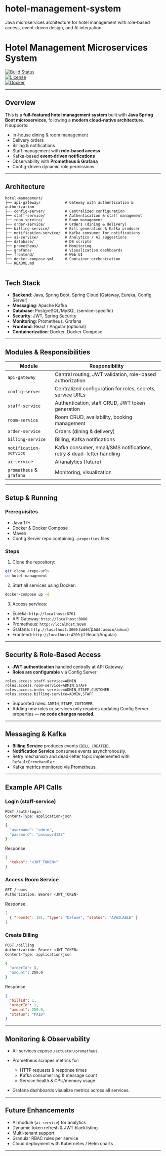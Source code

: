 # hotel-management-system
Java microservices architecture for hotel management with role-based access, event-driven design, and AI integration.

# Hotel Management Microservices System

[![Build Status](https://img.shields.io/github/workflow/status/your-username/hotel-management/CI)](https://github.com/your-username/hotel-management/actions)  
[![License](https://img.shields.io/badge/license-MIT-green)](LICENSE)  
[![Docker](https://img.shields.io/badge/docker-ready-blue)](https://www.docker.com/)

---

## Overview

This is a **full-featured hotel management system** built with **Java Spring Boot microservices**, following a **modern cloud-native architecture**.  
It supports:

- In-house dining & room management
- Delivery orders
- Billing & notifications
- Staff management with **role-based access**
- Kafka-based **event-driven notifications**
- Observability with **Prometheus & Grafana**
- Config-driven dynamic role permissions

---

## Architecture

```
hotel-management/
├── api-gateway/           # Gateway with authentication & authorization
├── config-server/         # Centralized configuration
├── staff-service/         # Authentication & staff management
├── room-service/          # Room management
├── order-service/         # Orders (dining & delivery)
├── billing-service/       # Bill generation & Kafka producer
├── notification-service/  # Kafka consumer for notifications
├── ai-service/            # Analytics / AI suggestions
├── database/              # DB scripts
├── prometheus/            # Monitoring
├── grafana/               # Visualization dashboards
├── frontend/              # Web UI
├── docker-compose.yml     # Container orchestration
└── README.md
```

---

## Tech Stack

- **Backend**: Java, Spring Boot, Spring Cloud (Gateway, Eureka, Config Server)  
- **Messaging**: Apache Kafka  
- **Database**: PostgreSQL/MySQL (service-specific)  
- **Security**: JWT, Spring Security  
- **Monitoring**: Prometheus, Grafana  
- **Frontend**: React / Angular (optional)  
- **Containerization**: Docker, Docker Compose  

---

## Modules & Responsibilities

| Module                  | Responsibility |
|-------------------------|----------------|
| `api-gateway`           | Central routing, JWT validation, role-based authorization |
| `config-server`         | Centralized configuration for roles, secrets, service URLs |
| `staff-service`         | Authentication, staff CRUD, JWT token generation |
| `room-service`          | Room CRUD, availability, booking management |
| `order-service`         | Orders (dining & delivery) |
| `billing-service`       | Billing, Kafka notifications |
| `notification-service`  | Kafka consumer, email/SMS notifications, retry & dead-letter handling |
| `ai-service`            | AI/analytics (future) |
| `prometheus` & `grafana`| Monitoring, visualization |

---

## Setup & Running

### Prerequisites

- Java 17+  
- Docker & Docker Compose  
- Maven  
- Config Server repo containing `.properties` files  

### Steps

1. Clone the repository:

```bash
git clone <repo-url>
cd hotel-management
```

2. Start all services using Docker:

```bash
docker-compose up -d
```

3. Access services:

- Eureka: `http://localhost:8761`  
- API Gateway: `http://localhost:8080`  
- Prometheus: `http://localhost:9090`  
- Grafana: `http://localhost:3000` (user/pass: `admin/admin`)  
- Frontend: `http://localhost:4200` (if React/Angular)

---

## Security & Role-Based Access

- **JWT authentication** handled centrally at API Gateway.  
- **Roles are configurable** via Config Server:

```properties
roles.access.staff-service=ADMIN
roles.access.room-service=ADMIN,STAFF
roles.access.order-service=ADMIN,STAFF,CUSTOMER
roles.access.billing-service=ADMIN,STAFF
```

- Supported roles: `ADMIN`, `STAFF`, `CUSTOMER`.  
- Adding new roles or services only requires updating Config Server properties — **no code changes needed**.  

---

## Messaging & Kafka

- **Billing Service** produces events (`BILL_CREATED`).  
- **Notification Service** consumes events asynchronously.  
- Retry mechanism and dead-letter topic implemented with `DefaultErrorHandler`.  
- Kafka metrics monitored via Prometheus.  

---

## Example API Calls

### Login (staff-service)

```bash
POST /auth/login
Content-Type: application/json

{
  "username": "admin",
  "password": "password123"
}
```

Response:

```json
{
  "token": "<JWT_TOKEN>"
}
```

### Access Room Service

```bash
GET /rooms
Authorization: Bearer <JWT_TOKEN>
```

Response:

```json
[
  { "roomId": 101, "type": "Deluxe", "status": "AVAILABLE" }
]
```

### Create Billing

```bash
POST /billing
Authorization: Bearer <JWT_TOKEN>
Content-Type: application/json

{
  "orderId": 1,
  "amount": 250.0
}
```

Response:

```json
{
  "billId": 1,
  "orderId": 1,
  "amount": 250.0,
  "status": "PAID"
}
```

---

## Monitoring & Observability

- All services expose `/actuator/prometheus`.  
- Prometheus scrapes metrics for:

  - HTTP requests & response times  
  - Kafka consumer lag & message count  
  - Service health & CPU/memory usage  

- Grafana dashboards visualize metrics across all services.  

---

## Future Enhancements

- AI module (`ai-service`) for analytics  
- Dynamic token refresh & JWT blacklisting  
- Multi-tenant support  
- Granular RBAC rules per service  
- Cloud deployment with Kubernetes / Helm charts  

---


